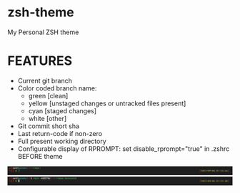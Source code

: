 # zsh-theme
My Personal ZSH theme

# FEATURES
* Current git branch
* Color coded branch name: 
  * green [clean] 
  * yellow [unstaged changes or untracked files present]
  * cyan [staged changes]
  * white [other]
* Git commit short sha
* Last return-code if non-zero
* Full present working directory
* Configurable display of RPROMPT: set disable_rprompt="true" in .zshrc BEFORE theme

![Prompt outside git repo](/screenshot.png)
![Prompt inside git repo](/screenshot-gitinfo.png)
